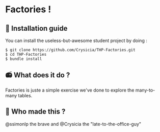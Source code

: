 # Factories !

## :wrench: Installation guide
You can install the useless-but-awesome student project by doing :

    $ git clone https://github.com/Crysicia/THP-Factories.git
    $ cd THP-Factories
    $ bundle install
    
## :radio: What does it do ?
Factories is juste a simple exercise we've done to explore the many-to-many tables.
## :octopus: Who made this ?
@ssimonlp the brave and @Crysicia the "late-to-the-office-guy"